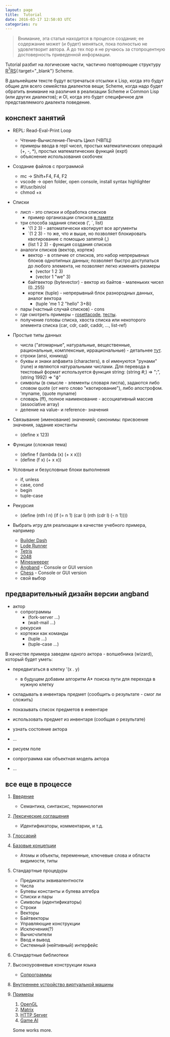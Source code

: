 ```yaml
---
layout: page
title:  Tutorial
date: 2016-03-17 12:50:03 UTC
categories: ru
---
```

> Внимание, эта статья находится в процессе создания; ее содержание может (и будет) меняться, пока полностью не удовлетворит автора. А до тех пор я не ручаюсь за стопроцентную достоверность приведенной информации.


Tutorial разбит на логические части, частично повторяющие структуру [R<sup>7</sup>RS](http://r7rs.org){:target="_blank"} Scheme.

В дальнейшем тексте будут встречаться отсылки к Lisp, когда это будут общие для всего семейства диалектов вещи; Scheme, когда надо будет обратить внимание на различия в реализации Scheme и Common Lisp (или других диалектов); и Ol, когда это будет специфичное для представляемого диалекта поведение.

## конспект занятий

* REPL: Read-Eval-Print Loop
   * Чтение-Вычисление-Печать Цикл (ЧВПЦ)
   * примеры ввода в repl чисел, простых математических операций (+, -, *), простых математических функций (expt)
   * объяснение использования скобочек

* Создание файлов с программой
   * mc -> Shift+F4, F4, F2
   * vscode -> open folder, open console, install syntax highlighter
   * #!/usr/bin/ol
   * chmod +x

* Списки
   * лисп - это списки и обработка списков
      * пример организации списков [в памяти](https://d2vlcm61l7u1fs.cloudfront.net/media%2Ffda%2Ffda36e53-c6d1-47c8-88b7-9a418d0f7e84%2FphpFNhftT.png)
   * три способа задания списков (', `, list)
      * '(1 2 3) - автоматически квотирует все аргументы
      * `(1 2 3) - то же, что и выше, но позволяет блокировать квотирование с помощью запятой (,)
      * (list 1 2 3) - функция создания списков
   * аналоги списков (вектор, кортеж)
      * вектор - в отличие от списков, это набор непрерывных блоков однотипных данных; позволяет быстро доступаться до любого элемента, не позволяет легко изменять размеры
         * (vector 1 2 3)
         * (vector 1 "we" 3)
      * байтвектор (bytevector) - вектор из байтов - маленьких чисел (0..255)
      * кортеж (tuple) - непрерывный блок разнородных данных, аналог вектора
         * (tuple 'me 1 2 "hello" 3+8i)
   * пары (частный случай списков) - cons
   * где смотреть примеры - [rosettacode](https://rosettacode.org/wiki/Category:Ol), [тесты](https://github.com/yuriy-chumak/ol/tree/master/tests).
   * получение головы списка, хвоста списка или некоторого элемента списка (car, cdr, cadr, caddr, ..., list-ref)

* Простые типы данных
   * числа ("атомарные", натуральные, вещественные, рациональные, комплексные, иррациональные) - детальнее [тут](?ru/internals/numbers).
   * строки (ansi, юникод)
   * буквы и знаки алфавита (characters), в ol именуются "рунами" (rune) и являются натуральными числами. Для перевода в текстовый формат используется функция string: (string #\;) => ";", (string 1992) => "ф"
   * символы (в смысле - элементы словаря лиспа), задаются либо словом quote (от него слово "квотирование"), либо апострофом. 'myname, (quote myname)
   * словарь (ff), полное наименование - ассоциативный массив (associative array)
   * деление на value- и reference- значения

* Связывание (именование) значенией; синонимы: присвоение значения, задание константы
   * (define x 123)

* Функции (сложная тема)
   * (define f (lambda (x) (+ x x)))
   * (define (f x) (+ x x))

* Условные и безусловные блоки выполнения
   * if, unless
   * case, cond
   * begin
   * tuple-case

* Рекурсия
   * (define (nth l n)
        (if (= n 1)
           (car l)
           (nth (cdr l) (- n 1))))

* Выбрать игру для реализации в качестве учебного примера, например
   * [Builder Dash](http://zxgames.com/image/screenshots/boulder-dash-episode-1/index_1024x768.png)
   * [Lode Runner](http://www.zxgames.com/image/screenshots/lode-runner-episode-1/3_600x450.png)
   * [Tetris](http://1.bp.blogspot.com/-9dmm36JrIII/T-Qcd3eve2I/AAAAAAAABAk/xIQbiCxJCOM/s1600/tetris.jpg)
   * [2048](http://3.bp.blogspot.com/-ApnlPewWE9o/UzsQYKiTHEI/AAAAAAAAeeA/xlLT_EMsGLw/s1600/pre-2048.jpg)
   * [Minesweeper](http://i.kinja-img.com/gawker-media/image/upload/s--N7w5VHcw--/18j2akmczwjmnjpg.jpg)
   * [Angband](http://img03.deviantart.net/f463/i/2013/105/9/3/return_to_angband_by_stirzocular-d61qv2h.jpg) - Console or GUI version
   * [Chess](http://3.bp.blogspot.com/-Wd25JDAQpt8/UcQvbD5BF_I/AAAAAAAAa4Q/hkrDS7dtWqg/s1600/Chess+HD+Pictures8.jpg) - Console or GUI version
   * свой выбор

## предварительный дизайн версии angband

* актор
   * сопрограммы
      * (fork-server ...)
      * (wait-mail ...)
   * рекурсия
   * кортежи как команды
      * (tuple ...)
      * (tuple-case ...)

В качестве примера заведем одного актора - волшебника (wizard), который будет уметь:
* передвигаться в клетку '(x . y)
   * в будущем добавим алгоритм A* поиска пути для перехода в нужную клетку
* складывать в инвентарь предмет (сообщить о результате - смог ли сложить)
* показывать список предметов в инвентаре
* использовать предмет из инвентаря (сообщая о результате)
* узнать состояние актора
* ...


* рисуем поле
* сопрограмма как объектная модель актора
* ...


## все еще в процессе

1. [Введение](?ru/overview)
   * Семантика, синтаксис, терминология
1. [Лексические соглашения](?ru/lexical-conventions)
   * Идентификаторы, комментарии, и т.д.
1. [Глоссарий](?ru/glossary)
1. [Базовые концепции](?ru/basic-concepts)
   * Атомы и объекты, переменные, ключевые слова и области видимости, типы
1. Стандартные процедуры
   * Предикаты эквивалентности
   * Числа
   * Булевы константы и булева алгебра
   * Списки и пары
   * Символы (идентификаторы)
   * Строки
   * Векторы
   * Байтвекторы
   * Управляющие конструкции
   * Исключения(?)
   * Вычисчлители
   * Ввод и вывод
   * Системный (нейтивный) интерфейс
1. Стандартные библиотеки
1. Высокоуровневые конструкции языка
   * [Сопрограммы](?ru/coroutines)
1. [Внутреннее устройство виртуальной машины](?ru/internals)
1. [Примеры](?ru/examples)
   1. [OpenGL](?ru/opengl)
   1. [Matrix](?ru/matrix)
   1. [HTTP Server](?ru/http-server)
   1. [Game AI](?ru/gameai)

   Some works more.
